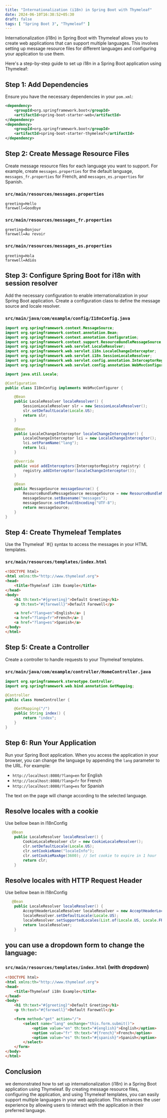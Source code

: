 ```yaml
---
title: "Internationalization (i18n) in Spring Boot with Thymeleaf"
date: 2024-06-10T16:38:52+05:30
draft: false
tags: [ "Spring Boot 3", "Thymeleaf" ]
---
```

Internationalization (i18n) in Spring Boot with Thymeleaf allows you to create web applications that can support multiple languages. This involves setting up message resource files for different languages and configuring your application to use them.

Here's a step-by-step guide to set up i18n in a Spring Boot application using Thymeleaf:

## Step 1: Add Dependencies

Ensure you have the necessary dependencies in your `pom.xml`:

```xml
<dependency>
    <groupId>org.springframework.boot</groupId>
    <artifactId>spring-boot-starter-web</artifactId>
</dependency>
<dependency>
    <groupId>org.springframework.boot</groupId>
    <artifactId>spring-boot-starter-thymeleaf</artifactId>
</dependency>
```

## Step 2: Create Message Resource Files

Create message resource files for each language you want to support. For example, create `messages.properties` for the default language, `messages_fr.properties` for French, and `messages_es.properties` for Spanish.

### `src/main/resources/messages.properties`

```properties
greeting=Hello
farewell=Goodbye
```

### `src/main/resources/messages_fr.properties`

```properties
greeting=Bonjour
farewell=Au revoir
```

### `src/main/resources/messages_es.properties`

```properties
greeting=Hola
farewell=Adiós
```

## Step 3: Configure Spring Boot for i18n with session resolver

Add the necessary configuration to enable internationalization in your Spring Boot application. Create a configuration class to define the message source and locale resolver.

### `src/main/java/com/example/config/I18nConfig.java`

```java
import org.springframework.context.MessageSource;
import org.springframework.context.annotation.Bean;
import org.springframework.context.annotation.Configuration;
import org.springframework.context.support.ResourceBundleMessageSource;
import org.springframework.web.servlet.LocaleResolver;
import org.springframework.web.servlet.i18n.LocaleChangeInterceptor;
import org.springframework.web.servlet.i18n.SessionLocaleResolver;
import org.springframework.web.servlet.config.annotation.InterceptorRegistry;
import org.springframework.web.servlet.config.annotation.WebMvcConfigurer;

import java.util.Locale;

@Configuration
public class I18nConfig implements WebMvcConfigurer {

    @Bean
    public LocaleResolver localeResolver() {
        SessionLocaleResolver slr = new SessionLocaleResolver();
        slr.setDefaultLocale(Locale.US);
        return slr;
    }

    @Bean
    public LocaleChangeInterceptor localeChangeInterceptor() {
        LocaleChangeInterceptor lci = new LocaleChangeInterceptor();
        lci.setParamName("lang");
        return lci;
    }

    @Override
    public void addInterceptors(InterceptorRegistry registry) {
        registry.addInterceptor(localeChangeInterceptor());
    }

    @Bean
    public MessageSource messageSource() {
        ResourceBundleMessageSource messageSource = new ResourceBundleMessageSource();
        messageSource.setBasename("messages");
        messageSource.setDefaultEncoding("UTF-8");
        return messageSource;
    }
}
```

## Step 4: Create Thymeleaf Templates

Use the Thymeleaf `#{} syntax to access the messages in your HTML templates.

### `src/main/resources/templates/index.html`

```html
<!DOCTYPE html>
<html xmlns:th="http://www.thymeleaf.org">
<head>
    <title>Thymeleaf i18n Example</title>
</head>
<body>
    <h1 th:text="#{greeting}">Default Greeting</h1>
    <p th:text="#{farewell}">Default Farewell</p>

    <a href="?lang=en">English</a> |
    <a href="?lang=fr">French</a> |
    <a href="?lang=es">Spanish</a>
</body>
</html>
```

## Step 5: Create a Controller

Create a controller to handle requests to your Thymeleaf templates.

### `src/main/java/com/example/controller/HomeController.java`

```java
import org.springframework.stereotype.Controller;
import org.springframework.web.bind.annotation.GetMapping;

@Controller
public class HomeController {

    @GetMapping("/")
    public String index() {
        return "index";
    }
}
```

## Step 6: Run Your Application

Run your Spring Boot application. When you access the application in your browser, you can change the language by appending the `lang` parameter to the URL. For example:

- `http://localhost:8080/?lang=en` for English
- `http://localhost:8080/?lang=fr` for French
- `http://localhost:8080/?lang=es` for Spanish

The text on the page will change according to the selected language.

## Resolve locales with a cookie

Use bellow bean in I18nConfig

```java
   @Bean
    public LocaleResolver localeResolver() {
        CookieLocaleResolver clr = new CookieLocaleResolver();
        clr.setDefaultLocale(Locale.US);
        clr.setCookieName("localeInfo");
        clr.setCookieMaxAge(3600); // Set cookie to expire in 1 hour
        return clr;
    }
```

## Resolve locales with HTTP Request Header

Use bellow bean in I18nConfig

```java
   @Bean
    public LocaleResolver localeResolver() {
        AcceptHeaderLocaleResolver localeResolver = new AcceptHeaderLocaleResolver();
        localeResolver.setDefaultLocale(Locale.US);
        localeResolver.setSupportedLocales(List.of(Locale.US, Locale.FRANCE, new Locale("es", "ES")));
        return localeResolver;
    }
```

## you can use a dropdown form to change the language:

### `src/main/resources/templates/index.html` (with dropdown)

```html
<!DOCTYPE html>
<html xmlns:th="http://www.thymeleaf.org">
<head>
    <title>Thymeleaf i18n Example</title>
</head>
<body>
    <h1 th:text="#{greeting}">Default Greeting</h1>
    <p th:text="#{farewell}">Default Farewell</p>

    <form method="get" action="/">
        <select name="lang" onchange="this.form.submit()">
            <option value="en" th:text="#{english}">English</option>
            <option value="fr" th:text="#{french}">French</option>
            <option value="es" th:text="#{spanish}">Spanish</option>
        </select>
    </form>
</body>
</html>
```



## Conclusion

we demonstrated how to set up internationalization (i18n) in a Spring Boot application using Thymeleaf. By creating message resource files, configuring the application, and using Thymeleaf templates, you can easily support multiple languages in your web application. This enhances the user experience by allowing users to interact with the application in their preferred language.